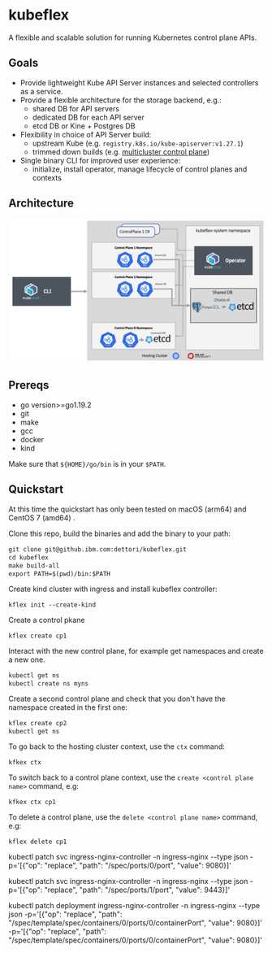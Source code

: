 # kubeflex

A flexible and scalable solution for running Kubernetes control plane APIs.

## Goals

- Provide lightweight Kube API Server instances and selected controllers as a service.
- Provide a flexible architecture for the storage backend, e.g.:
    - shared DB for API servers
    - dedicated DB for each API server
    - etcd DB or Kine + Postgres DB
- Flexibility in choice of API Server build:
    - upstream Kube (e.g. `registry.k8s.io/kube-apiserver:v1.27.1`)    
    - trimmed down builds (e.g. [multicluster control plane](https://github.com/open-cluster-management-io/multicluster-controlplane))
- Single binary CLI for improved user experience:
    - initialize, install operator, manage lifecycle of control planes and contexts

## Architecture

![image info](./docs/images/kubeflex-arch.png)

## Prereqs

- go version>=go1.19.2 
- git
- make 
- gcc
- docker
- kind

Make sure that `${HOME}/go/bin` is in your `$PATH`.

## Quickstart
At this time the quickstart has only been tested on macOS (arm64) and CentOS 7 (amd64) .

Clone this repo, build the binaries and add the binary to your path:

```shell
git clone git@github.ibm.com:dettori/kubeflex.git
cd kubeflex
make build-all
export PATH=$(pwd)/bin:$PATH
```

Create kind cluster with ingress and install kubeflex controller:

```shell
kflex init --create-kind
```

Create a control pkane

```shell 
kflex create cp1
```

Interact with the new control plane, for example get namespaces and create a new one.

```shell
kubectl get ns
kubectl create ns myns
```

Create a second control plane and check that you don't have the namespace created in the
first one:

```shell
kflex create cp2
kubectl get ns
```

To go back to the hosting cluster context, use the `ctx` command:

```shell
kfkex ctx
```

To switch back to a control plane context, use the 
`create <control plane name>` command, e.g:

```shell
kfkex ctx cp1
```

To delete a control plane, use the `delete <control plane name>` command, e.g:

```shell
kflex delete cp1
```

kubectl patch svc ingress-nginx-controller -n ingress-nginx --type json -p='[{"op": "replace", "path": "/spec/ports/0/port", "value": 9080}]'

kubectl patch svc ingress-nginx-controller -n ingress-nginx --type json -p='[{"op": "replace", "path": "/spec/ports/1/port", "value": 9443}]'

kubectl patch deployment ingress-nginx-controller -n ingress-nginx --type json 
-p='[{"op": "replace", "path": "/spec/template/spec/containers/0/ports/0/containerPort", "value": 9080}]'
-p='[{"op": "replace", "path": "/spec/template/spec/containers/0/ports/0/containerPort", "value": 9080}]'